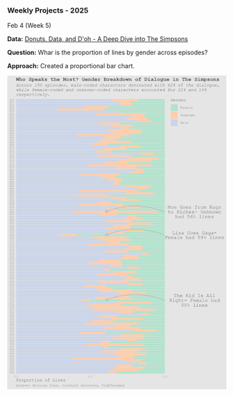 ### Weekly Projects - 2025

Feb 4 (Week 5)

**Data:** [Donuts, Data, and D'oh - A Deep Dive into The Simpsons](https://www.kaggle.com/datasets/prashant111/the-simpsons-dataset)

**Question:** Whar is the proportion of lines by gender across episodes?

**Approach:** Created a proportional bar chart.

<img src="products/tt_02042025_simpsons_gender.jpeg" width="800">